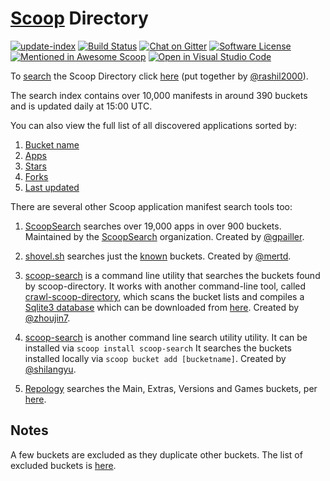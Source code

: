 # [Scoop](https://scoop.sh/) Directory

[![update-index](https://github.com/rasa/scoop-directory/actions/workflows/update-index.yml/badge.svg)](https://github.com/rasa/scoop-directory/actions/workflows/update-index.yml) <!--
--> [![Build Status](https://ci.appveyor.com/api/projects/status/github/rasa/scoop-directory?svg=true)](https://ci.appveyor.com/project/rasa/scoop-directory "Build Status") <!--
--> [![Chat on Gitter](https://badges.gitter.im/lukesampson/scoop.svg)](https://gitter.im/lukesampson/scoop) <!--
--> [![Software License](https://img.shields.io/badge/license-MIT-brightgreen.svg?style=flat-square)](LICENSE) <!--
--> [![Mentioned in Awesome Scoop](https://awesome.re/mentioned-badge.svg)](https://github.com/h404bi/awesome-scoop/blob/master/README.md "Awesome Scoop") <!--
--> [![Open in Visual Studio Code](https://open.vscode.dev/badges/open-in-vscode.svg)](https://open.vscode.dev/rasa/scoop-directory)

To [search](https://rasa.github.io/scoop-directory/search) the Scoop Directory click [here](https://rasa.github.io/scoop-directory/search) (put together by [@rashil2000](https://github.com/rashil2000)).

The search index contains over 10,000 manifests in around 390 buckets and is updated daily at 15:00 UTC.

You can also view the full list of all discovered applications sorted by:

1. [Bucket name](https://rasa.github.io/scoop-directory/by-bucket)
2. [Apps](https://rasa.github.io/scoop-directory/by-apps)
3. [Stars](https://rasa.github.io/scoop-directory/by-stars)
4. [Forks](https://rasa.github.io/scoop-directory/by-forks)
5. [Last updated](https://rasa.github.io/scoop-directory/by-date-updated)

There are several other Scoop application manifest search tools too:

1. [ScoopSearch](https://scoopsearch.github.io/) searches over 19,000 apps in over 900 buckets. Maintained by the [ScoopSearch](https://github.com/ScoopSearch) organization. Created by [@gpailler](https://github.com/gpailler).

2. [shovel.sh](https://shovel.sh/search) searches just the [known](https://github.com/mertd/shovel-data/blob/ad6133a10cd9f9f2d6e4a674542c429c5ce70209/shovel.go#L45) buckets. Created by [@mertd](https://github.com/mertd).

3. [scoop-search](https://github.com/zhoujin7/scoop-search) is a command line utility that searches the buckets found by scoop-directory.
It works with another command-line tool, called [crawl-scoop-directory](https://github.com/zhoujin7/crawl-scoop-directory), which scans the bucket lists and compiles a [Sqlite3 database](https://github.com/zhoujin7/crawl-scoop-directory/blob/master/scoop_directory.db) which can be downloaded from [here](https://github.com/zhoujin7/crawl-scoop-directory/raw/master/scoop_directory.db).
Created by [@zhoujin7](https://github.com/zhoujin7).

4. [scoop-search](https://github.com/shilangyu/scoop-search) is another command line search utility utility. It can be installed via `scoop install scoop-search` It  searches the buckets installed locally via `scoop bucket add [bucketname]`. Created by [@shilangyu](https://github.com/shilangyu).

5. [Repology](https://repology.org/projects/?inrepo=scoop) searches the Main, Extras, Versions and Games buckets, per [here](https://repology.org/repository/scoop).

## Notes

A few buckets are excluded as they duplicate other buckets. The list of excluded buckets is [here](https://github.com/rasa/scoop-directory/blob/master/maintenance/github-crawler.py#L135).
